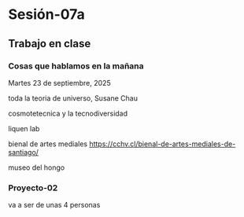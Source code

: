 # Sesión-07a

## Trabajo en clase

### Cosas que hablamos en la mañana

Martes 23 de septiembre, 2025

toda la teoria de universo, Susane Chau

cosmotetecnica y la tecnodiversidad

liquen lab

bienal de artes mediales https://cchv.cl/bienal-de-artes-mediales-de-santiago/

museo del hongo

### Proyecto-02

va a ser de unas 4 personas
